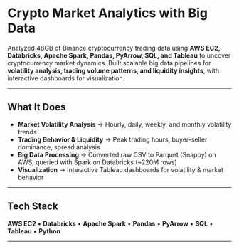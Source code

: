 # Crypto Market Analytics with Big Data

Analyzed 48GB of Binance cryptocurrency trading data  using **AWS EC2, Databricks, Apache Spark, Pandas, PyArrow, SQL, and Tableau** to uncover cryptocurrency market dynamics. Built scalable big data pipelines for **volatility analysis, trading volume patterns, and liquidity insights**, with interactive dashboards for visualization.

---

##  What It Does
- **Market Volatility Analysis** → Hourly, daily, weekly, and monthly volatility trends  
- **Trading Behavior & Liquidity** → Peak trading hours, buyer-seller dominance, spread analysis  
- **Big Data Processing** → Converted raw CSV to Parquet (Snappy) on AWS, queried with Spark on Databricks (~220M rows)  
- **Visualization** → Interactive Tableau dashboards for volatility & market behavior  

---

##  Tech Stack
**AWS EC2** • **Databricks** • **Apache Spark** • **Pandas** • **PyArrow** • **SQL** • **Tableau** • **Python**

---

